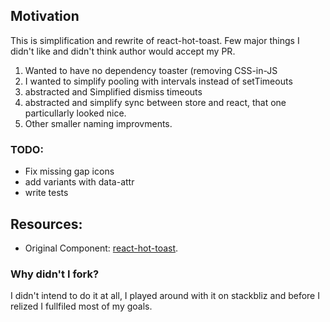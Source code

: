 ## Motivation
This is simplification and rewrite of react-hot-toast. Few major things I didn't like and didn't think author would accept my PR.

1. Wanted to have no dependency toaster (removing CSS-in-JS
2. I wanted to simplify pooling with intervals instead of setTimeouts
3. abstracted and Simplified dismiss timeouts
4. abstracted and simplify sync between store and react, that one particullarly looked nice.
5. Other smaller naming improvments.


### TODO:
- Fix missing gap icons
- add variants with data-attr
- write tests


## Resources: 
* Original Component: [react-hot-toast](https://github.com/timolins/react-hot-toast). 

### Why didn't I fork?
I didn't intend to do it at all, I played around with it on stackbliz and before I relized I fullfiled most of my goals.

